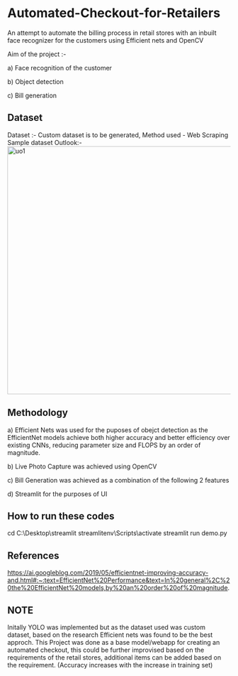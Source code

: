
# Automated-Checkout-for-Retailers

An attempt to automate the billing process in retail stores with an inbuilt face recognizer for the customers using Efficient nets and OpenCV

Aim of the project :- 

a)  Face recognition of the customer

b)  Object detection

c)  Bill generation

## Dataset

Dataset :- 
Custom dataset is to be generated, Method used - Web Scraping
Sample dataset Outlook:-
<img width="558" alt="uo1" src="https://user-images.githubusercontent.com/65388338/196435731-569ebb93-e52c-486d-8eca-f8a403cde971.PNG">


## Methodology

a) Efficient Nets was used for the puposes of obejct detection as the EfficientNet models achieve both higher accuracy and better efficiency over existing CNNs, reducing parameter size and FLOPS by an order of magnitude.

b) Live Photo Capture was achieved using OpenCV

c) Bill Generation was achieved as a combination of the following 2 features

d) Streamlit for the purposes of UI

## How to run these codes

cd C:\Desktop\streamlit
streamlitenv\Scripts\activate
streamlit run demo.py

## References

https://ai.googleblog.com/2019/05/efficientnet-improving-accuracy-and.html#:~:text=EfficientNet%20Performance&text=In%20general%2C%20the%20EfficientNet%20models,by%20an%20order%20of%20magnitude.

## NOTE 
Initally YOLO was implemented but as the dataset used was custom dataset, based on the research Efficient nets was found to be the best approch.
This Project was done as a base model/webapp for creating an automated checkout, this could be further improvised based on the requirements of the retail stores, additional items can be added based on the requirement.
(Accuracy increases with the increase in training set)
